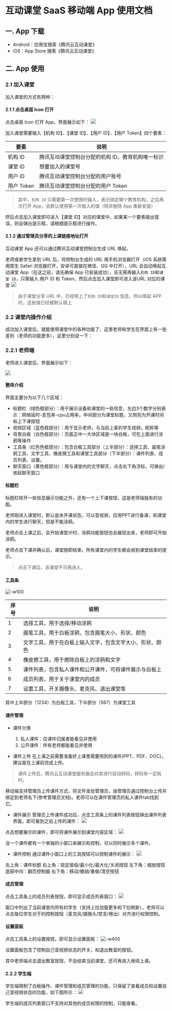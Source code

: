 # 互动课堂 SaaS 移动端 App 使用文档
## 一. App 下载
* Android：应用宝搜索《腾讯云互动课堂》
* iOS：App Store 搜索《腾讯云互动课堂》

## 二. App 使用
### 2.1 加入课堂
加入课堂的方式有两种：
#### 2.1.1 点击桌面 Icon 打开
点击桌面 Icon 打开 App，界面展示如下：
![](https://main.qcloudimg.com/raw/5025fbc7eff4dd02864c04bd88213387.png)

加入课堂需要输入【机构 ID】、【课堂 ID】、【用户 ID】、【用户 Token】四个要素：

要素 | 说明
--------- | ---------
机构 ID | 腾讯互动课堂控制台分配的机构 ID，教育机构唯一标识
课堂 ID | 想要加入的课堂号
用户 ID | 腾讯互动课堂控制台分配的用户账号
用户 Token | 腾讯互动课堂控制台分配的用户 Token

> 其中，`机构 ID` 只需要第一次使用时输入，表示绑定哪个教育机构，之后再次打开 App，会默认使用第一次输入的值（除非删除 App 重新安装）

然后点击加入课堂即可进入【课堂 ID】对应的课堂中，如果某一个要素输出错误，则会弹出提示框，请根据提示框进行操作。

#### 2.1.2 通过管理员分享的上课链接地址打开
互动课堂 App 还可以通过腾讯互动课堂控制台生成 URL 唤起。

老师或者学生拿到 URL 后，将控制台生成的 URL 用手机浏览器打开（iOS 系统需用原生 Safari 浏览器打开，安卓可直接在微信、QQ 中打开），URL 会自动唤起互动课堂 App（在这之前，请先确保 App 已安装成功），且无需再输入`机构 ID`和`课堂 ID`，只需输入 用户 ID 和 Token，然后点击加入课堂即可进入该URL 对应的课堂
![](https://main.qcloudimg.com/raw/7b57c2bff7a4ec47d25b79a54fdc2540.png)

> 由于课堂分享 URL 中，已经带上了`机构 ID`和`课堂ID` 信息，所以唤起 APP 时，这些值已经被默认填上

### 2.2 课堂内操作介绍
成功加入课堂后，就能使用课堂中的各种功能了，这里老师和学生在界面上有一些差别（老师的功能更多），这里分别说一下：
### 2.2.1 老师端
老师进入课堂后，界面展示如下：

![](https://main.qcloudimg.com/raw/4ce7b6cbd97e94391398442e3881ae39.png)

#### 整体介绍
界面主要分为以下几个区域：

* 标题栏（绿色框部分）：用于展示设备和课堂的一些信息，左边3个数字分别表示：网络延时-丢包率-cpu占用率，中间部分为课堂标题，又侧则为开课时间和上下课按钮
* 视频区域（蓝色框部分）：用于显示老师，与当前上麦的学生视频，昵称等
* 背景白板（白色框部分）：页面正中一大块区域是一块白板，可在上面进行涂鸦等操作
* 工具条（红色色框部分）：包含白板工具部分（上半部分）：选择工具、画笔涂鸦工具、文字工具、橡皮擦工具和课堂工具部分（下半部分）：课件列表、成员列表、设置。
* 聊天窗口（黄色框部分）：用与课堂内的文字聊天，点击右下角浮标，可弹出/收起聊天窗口

#### 标题栏
标题栏除开一些信息展示功能之外，还有一个上下课按钮，这是老师端独有的功能。

老师刚进入课堂时，默认是未开课状态，可以音视频，应用PPT进行备课，和课堂内的学生进行聊天，但是不能涂鸦。

老师点击上课之后，会开始课堂计时，涂鸦功能按钮也会展现出来，老师即可开始涂鸦。

老师点击下课并确认后，课堂随即结束，所有课堂内的学生都会收到课堂结束的提示。

> 点击下课后，该课堂不可再进入，

#### 工具条
![-w100](https://main.qcloudimg.com/raw/61718e27dfdd735d1bd31c893669d4a7.png)

序号 | 说明
--------- | ---------
1 | 选择工具，用于选择/移动涂鸦
2 | 画笔工具，用于白板涂鸦，包含画笔大小、形状、颜色
3 | 文字工具，用于在白板上输入文字，包含文字大小、形状、颜色
4 | 橡皮擦工具，用于擦除白板上的涂鸦和文字
5 | 课件列表，包含私人课件和公开课件，可将课件展示与白板上
6 | 成员列表，用于关于课堂内的成员
7 | 设置工具，开关摄像头、麦克风、退出课堂等

其中上半部分（1234）为白板工具，下半部分（567）为课堂工具


#### 课件管理
* 课件分类
    1. 私人课件：仅课件归属者能看见并使用
    2. 公开课件：所有老师都能看见并使用

* 课件上传
在上课之前需要准备好上课里需要用到的课件(PPT、PDF、DOC)，建议是在上课前完成上传。
> 课件上传后，腾讯云互动课堂服务器会对其进行自动转码，转码有一定耗时。

移动端支持管理员上传课件方式，将文件发给管理员，由管理员通过控制台上传并绑定到老师名下(参考管理员文档)。老师可以在课件管理页的私人课件tab找到它。

* 课件展示
管理员上传课件成功后，点击工具条上的课件列表按钮弹出课件列表界面，即可看到之前上传的课件：
![](https://main.qcloudimg.com/raw/fc93a7af381ed96e65e5cef75e16aee8.png)

点击想要展示的课件，即可将课件展示到课堂内容区域：
![](https://main.qcloudimg.com/raw/9461a91016805a52738256499a6fadcb.png)

没一个课件都有一个单独的小窗口来展示和控制，可以同时展示多个课件。

* 课件控制
通过课件小窗口上的工具按钮可以控制课件的展示：
![](https://main.qcloudimg.com/raw/99ca1b3222bf5669b978430b39339991.png)

左上角：课件标题
右上角：锁定层级/最小化/最大化/关闭按钮
左下角：缩放按钮
底部中间：翻页控制器
右下角：移动/撤销/重做/清空按钮

#### 成员管理
点击工具条上的成员列表按钮，即可显示成员列表窗口：
![](https://main.qcloudimg.com/raw/696ab805539f0a3212c6d14c247b687a.png)

窗口中列出了当前课堂内所有的学生（支持上拉加载更多和下拉刷新），老师可以点击每位学生对于的控制按钮（麦克风/摄像头/禁言/移出）对齐进行权限控制。
#### 设置面板
点击工具条上的设置按钮，即可显示设置面板：
![-w400](https://main.qcloudimg.com/raw/96860d62c2caa32d4461f15df7731780.png)

设置面板包含了控制自己音视频状态的开关，和退出教室的按钮。

其中老师端点击退出教室按钮，不会结束当前课堂，还可再进入继续上课。

#### 2.2.2 学生端
学生端限制了白板操作、课件管理和成员管理的功能，只保留了查看成员和设置自己音视频状态的功能，如下图所示：
![](https://main.qcloudimg.com/raw/4fe49522bc0d8415b4adae24f0571ed3.png)

学生端的成员列表窗口不支持对其他的成员权限的控制，只能查看。